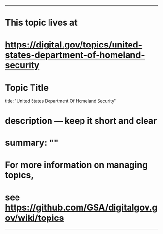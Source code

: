 
---
# This topic lives at
# https://digital.gov/topics/united-states-department-of-homeland-security

# Topic Title
title: "United States Department Of Homeland Security"

# description — keep it short and clear
# summary: ""


# For more information on managing topics,
# see https://github.com/GSA/digitalgov.gov/wiki/topics
---